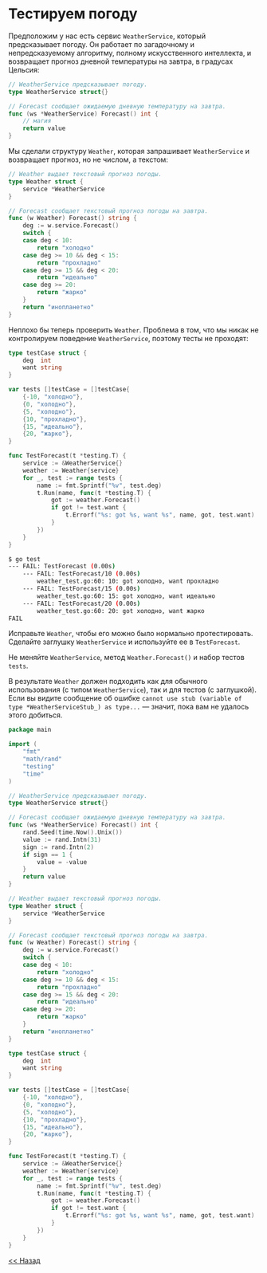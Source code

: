 # Тестируем погоду

Предположим у нас есть сервис `WeatherService`, который предсказывает погоду. Он работает по загадочному и непредсказуемому алгоритму, полному искусственного интеллекта, и возвращает прогноз дневной температуры на завтра, в градусах Цельсия:

```go
// WeatherService предсказывает погоду.
type WeatherService struct{}

// Forecast сообщает ожидаемую дневную температуру на завтра.
func (ws *WeatherService) Forecast() int {
    // магия
    return value
}
```

Мы сделали структуру `Weather`, которая запрашивает `WeatherService` и возвращает прогноз, но не числом, а текстом:

```go
// Weather выдает текстовый прогноз погоды.
type Weather struct {
    service *WeatherService
}

// Forecast сообщает текстовый прогноз погоды на завтра.
func (w Weather) Forecast() string {
    deg := w.service.Forecast()
    switch {
    case deg < 10:
        return "холодно"
    case deg >= 10 && deg < 15:
        return "прохладно"
    case deg >= 15 && deg < 20:
        return "идеально"
    case deg >= 20:
        return "жарко"
    }
    return "инопланетно"
}
```

Неплохо бы теперь проверить `Weather`. Проблема в том, что мы никак не контролируем поведение `WeatherService`, поэтому тесты не проходят:

```go
type testCase struct {
    deg  int
    want string
}

var tests []testCase = []testCase{
    {-10, "холодно"},
    {0, "холодно"},
    {5, "холодно"},
    {10, "прохладно"},
    {15, "идеально"},
    {20, "жарко"},
}

func TestForecast(t *testing.T) {
    service := &WeatherService{}
    weather := Weather{service}
    for _, test := range tests {
        name := fmt.Sprintf("%v", test.deg)
        t.Run(name, func(t *testing.T) {
            got := weather.Forecast()
            if got != test.want {
                t.Errorf("%s: got %s, want %s", name, got, test.want)
            }
        })
    }
}
```

```bash
$ go test
--- FAIL: TestForecast (0.00s)
    --- FAIL: TestForecast/10 (0.00s)
        weather_test.go:60: 10: got холодно, want прохладно
    --- FAIL: TestForecast/15 (0.00s)
        weather_test.go:60: 15: got холодно, want идеально
    --- FAIL: TestForecast/20 (0.00s)
        weather_test.go:60: 20: got холодно, want жарко
FAIL
```

Исправьте `Weather`, чтобы его можно было нормально протестировать. Сделайте заглушку `WeatherService` и используйте ее в `TestForecast`.

Не меняйте `WeatherService`, метод `Weather.Forecast()` и набор тестов `tests`.

В результате `Weather` должен подходить как для обычного использования (с типом `WeatherService`), так и для тестов (с заглушкой). Если вы видите сообщение об ошибке `cannot use stub (variable of type *WeatherServiceStub_) as type...` — значит, пока вам не удалось этого добиться.

```go
package main

import (
    "fmt"
    "math/rand"
    "testing"
    "time"
)

// WeatherService предсказывает погоду.
type WeatherService struct{}

// Forecast сообщает ожидаемую дневную температуру на завтра.
func (ws *WeatherService) Forecast() int {
    rand.Seed(time.Now().Unix())
    value := rand.Intn(31)
    sign := rand.Intn(2)
    if sign == 1 {
        value = -value
    }
    return value
}

// Weather выдает текстовый прогноз погоды.
type Weather struct {
    service *WeatherService
}

// Forecast сообщает текстовый прогноз погоды на завтра.
func (w Weather) Forecast() string {
    deg := w.service.Forecast()
    switch {
    case deg < 10:
        return "холодно"
    case deg >= 10 && deg < 15:
        return "прохладно"
    case deg >= 15 && deg < 20:
        return "идеально"
    case deg >= 20:
        return "жарко"
    }
    return "инопланетно"
}

type testCase struct {
    deg  int
    want string
}

var tests []testCase = []testCase{
    {-10, "холодно"},
    {0, "холодно"},
    {5, "холодно"},
    {10, "прохладно"},
    {15, "идеально"},
    {20, "жарко"},
}

func TestForecast(t *testing.T) {
    service := &WeatherService{}
    weather := Weather{service}
    for _, test := range tests {
        name := fmt.Sprintf("%v", test.deg)
	    t.Run(name, func(t *testing.T) {
		    got := weather.Forecast()
		    if got != test.want {
			    t.Errorf("%s: got %s, want %s", name, got, test.want)
		    }
	    })
    }
}
```

[<< Назад](../stubs-and-external-calls.md)